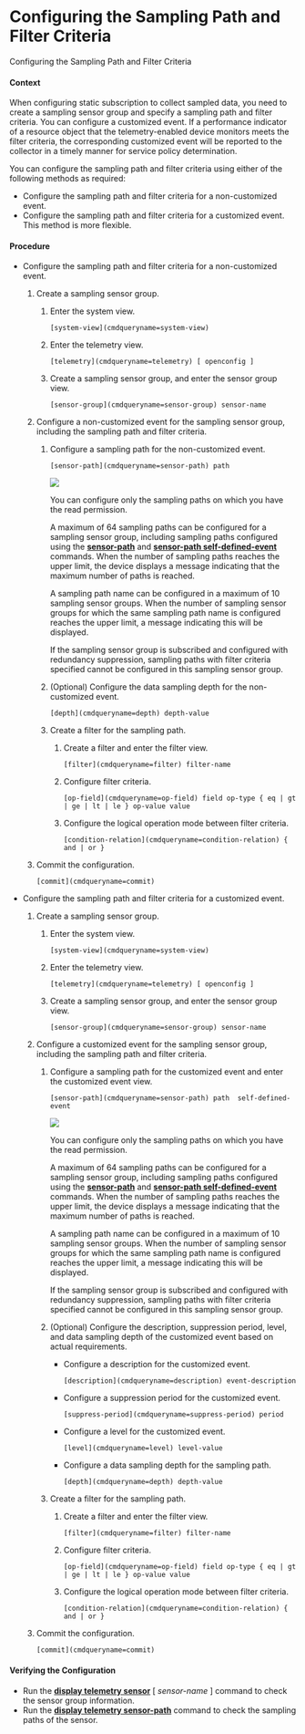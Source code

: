 Configuring the Sampling Path and Filter Criteria
=================================================

Configuring the Sampling Path and Filter Criteria

#### Context

When configuring static subscription to collect sampled data, you need to create a sampling sensor group and specify a sampling path and filter criteria. You can configure a customized event. If a performance indicator of a resource object that the telemetry-enabled device monitors meets the filter criteria, the corresponding customized event will be reported to the collector in a timely manner for service policy determination.

You can configure the sampling path and filter criteria using either of the following methods as required:

* Configure the sampling path and filter criteria for a non-customized event.
* Configure the sampling path and filter criteria for a customized event. This method is more flexible.

#### Procedure

* Configure the sampling path and filter criteria for a non-customized event.
  1. Create a sampling sensor group.
     
     
     1. Enter the system view.
        ```
        [system-view](cmdqueryname=system-view)
        ```
     2. Enter the telemetry view.
        ```
        [telemetry](cmdqueryname=telemetry) [ openconfig ]
        ```
     3. Create a sampling sensor group, and enter the sensor group view.
        ```
        [sensor-group](cmdqueryname=sensor-group) sensor-name
        ```
  2. Configure a non-customized event for the sampling sensor group, including the sampling path and filter criteria.
     
     
     1. Configure a sampling path for the non-customized event.
        ```
        [sensor-path](cmdqueryname=sensor-path) path
        ```
        ![](public_sys-resources/note_3.0-en-us.png) 
        
        You can configure only the sampling paths on which you have the read permission.
        
        A maximum of 64 sampling paths can be configured for a sampling sensor group, including sampling paths configured using the [**sensor-path**](cmdqueryname=sensor-path) and [**sensor-path self-defined-event**](cmdqueryname=sensor-path+self-defined-event) commands. When the number of sampling paths reaches the upper limit, the device displays a message indicating that the maximum number of paths is reached.
        
        A sampling path name can be configured in a maximum of 10 sampling sensor groups. When the number of sampling sensor groups for which the same sampling path name is configured reaches the upper limit, a message indicating this will be displayed.
        
        If the sampling sensor group is subscribed and configured with redundancy suppression, sampling paths with filter criteria specified cannot be configured in this sampling sensor group.
     2. (Optional) Configure the data sampling depth for the non-customized event.
        ```
        [depth](cmdqueryname=depth) depth-value
        ```
     3. Create a filter for the sampling path.
        1. Create a filter and enter the filter view.
           ```
           [filter](cmdqueryname=filter) filter-name
           ```
        2. Configure filter criteria.
           ```
           [op-field](cmdqueryname=op-field) field op-type { eq | gt | ge | lt | le } op-value value
           ```
        3. Configure the logical operation mode between filter criteria.
           ```
           [condition-relation](cmdqueryname=condition-relation) { and | or }
           ```
  3. Commit the configuration.
     
     
     ```
     [commit](cmdqueryname=commit)
     ```
* Configure the sampling path and filter criteria for a customized event.
  1. Create a sampling sensor group.
     
     
     1. Enter the system view.
        ```
        [system-view](cmdqueryname=system-view)
        ```
     2. Enter the telemetry view.
        ```
        [telemetry](cmdqueryname=telemetry) [ openconfig ]
        ```
     3. Create a sampling sensor group, and enter the sensor group view.
        ```
        [sensor-group](cmdqueryname=sensor-group) sensor-name
        ```
  2. Configure a customized event for the sampling sensor group, including the sampling path and filter criteria.
     
     
     1. Configure a sampling path for the customized event and enter the customized event view.
        ```
        [sensor-path](cmdqueryname=sensor-path) path  self-defined-event
        ```
        ![](public_sys-resources/note_3.0-en-us.png) 
        
        You can configure only the sampling paths on which you have the read permission.
        
        A maximum of 64 sampling paths can be configured for a sampling sensor group, including sampling paths configured using the [**sensor-path**](cmdqueryname=sensor-path) and [**sensor-path self-defined-event**](cmdqueryname=sensor-path+self-defined-event) commands. When the number of sampling paths reaches the upper limit, the device displays a message indicating that the maximum number of paths is reached.
        
        A sampling path name can be configured in a maximum of 10 sampling sensor groups. When the number of sampling sensor groups for which the same sampling path name is configured reaches the upper limit, a message indicating this will be displayed.
        
        If the sampling sensor group is subscribed and configured with redundancy suppression, sampling paths with filter criteria specified cannot be configured in this sampling sensor group.
     2. (Optional) Configure the description, suppression period, level, and data sampling depth of the customized event based on actual requirements.
        + Configure a description for the customized event.
          ```
          [description](cmdqueryname=description) event-description
          ```
        + Configure a suppression period for the customized event.
          ```
          [suppress-period](cmdqueryname=suppress-period) period
          ```
        + Configure a level for the customized event.
          ```
          [level](cmdqueryname=level) level-value
          ```
        + Configure a data sampling depth for the sampling path.
          ```
          [depth](cmdqueryname=depth) depth-value
          ```
     3. Create a filter for the sampling path.
        1. Create a filter and enter the filter view.
           ```
           [filter](cmdqueryname=filter) filter-name
           ```
        2. Configure filter criteria.
           ```
           [op-field](cmdqueryname=op-field) field op-type { eq | gt | ge | lt | le } op-value value
           ```
        3. Configure the logical operation mode between filter criteria.
           ```
           [condition-relation](cmdqueryname=condition-relation) { and | or }
           ```
  3. Commit the configuration.
     
     
     ```
     [commit](cmdqueryname=commit)
     ```

#### Verifying the Configuration

* Run the [**display telemetry sensor**](cmdqueryname=display+telemetry+sensor) [ *sensor-name* ] command to check the sensor group information.
* Run the [**display telemetry sensor-path**](cmdqueryname=display+telemetry+sensor-path) command to check the sampling paths of the sensor.